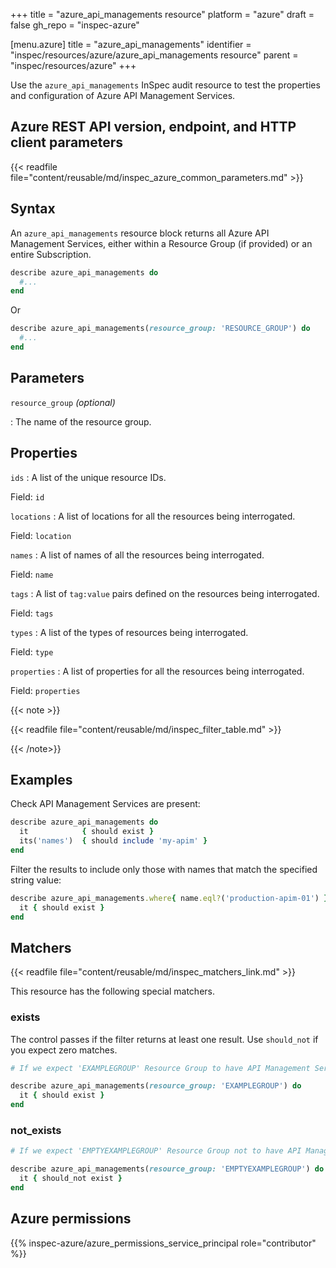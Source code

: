 +++
title = "azure_api_managements resource"
platform = "azure"
draft = false
gh_repo = "inspec-azure"

[menu.azure]
title = "azure_api_managements"
identifier = "inspec/resources/azure/azure_api_managements resource"
parent = "inspec/resources/azure"
+++

Use the `azure_api_managements` InSpec audit resource to test the properties and configuration of Azure API Management Services.

## Azure REST API version, endpoint, and HTTP client parameters

{{< readfile file="content/reusable/md/inspec_azure_common_parameters.md" >}}

## Syntax

An `azure_api_managements` resource block returns all Azure API Management Services, either within a Resource Group (if provided) or an entire Subscription.

```ruby
describe azure_api_managements do
  #...
end
```

Or

```ruby
describe azure_api_managements(resource_group: 'RESOURCE_GROUP') do
  #...
end
```

## Parameters

`resource_group` _(optional)_

: The name of the resource group.

## Properties

`ids`
: A list of the unique resource IDs.

  Field: `id`

`locations`
: A list of locations for all the resources being interrogated.

  Field: `location`

`names`
: A list of names of all the resources being interrogated.

  Field: `name`

`tags`
: A list of `tag:value` pairs defined on the resources being interrogated.

  Field: `tags`

`types`
: A list of the types of resources being interrogated.

  Field: `type`

`properties`
: A list of properties for all the resources being interrogated.

  Field: `properties`

{{< note >}}

{{< readfile file="content/reusable/md/inspec_filter_table.md" >}}

{{< /note>}}

## Examples

Check API Management Services are present:

```ruby
describe azure_api_managements do
  it            { should exist }
  its('names')  { should include 'my-apim' }
end
```

Filter the results to include only those with names that match the specified string value:

```ruby
describe azure_api_managements.where{ name.eql?('production-apim-01') } do
  it { should exist }
end
```

## Matchers

{{< readfile file="content/reusable/md/inspec_matchers_link.md" >}}

This resource has the following special matchers.

### exists

The control passes if the filter returns at least one result. Use `should_not` if you expect zero matches.

```ruby
# If we expect 'EXAMPLEGROUP' Resource Group to have API Management Services.

describe azure_api_managements(resource_group: 'EXAMPLEGROUP') do
  it { should exist }
end
```

### not_exists

```ruby
# If we expect 'EMPTYEXAMPLEGROUP' Resource Group not to have API Management Services.

describe azure_api_managements(resource_group: 'EMPTYEXAMPLEGROUP') do
  it { should_not exist }
end
```

## Azure permissions

{{% inspec-azure/azure_permissions_service_principal role="contributor" %}}
